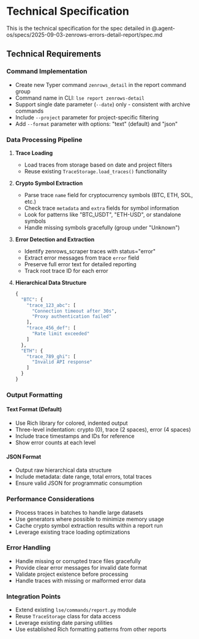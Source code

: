 # Technical Specification

This is the technical specification for the spec detailed in @.agent-os/specs/2025-09-03-zenrows-errors-detail-report/spec.md

## Technical Requirements

### Command Implementation
- Create new Typer command `zenrows_detail` in the report command group
- Command name in CLI: `lse report zenrows-detail`
- Support single date parameter (`--date`) only - consistent with archive commands
- Include `--project` parameter for project-specific filtering
- Add `--format` parameter with options: "text" (default) and "json"

### Data Processing Pipeline
1. **Trace Loading**
   - Load traces from storage based on date and project filters
   - Reuse existing `TraceStorage.load_traces()` functionality
   
2. **Crypto Symbol Extraction**
   - Parse trace `name` field for cryptocurrency symbols (BTC, ETH, SOL, etc.)
   - Check trace `metadata` and `extra` fields for symbol information
   - Look for patterns like "BTC_USDT", "ETH-USD", or standalone symbols
   - Handle missing symbols gracefully (group under "Unknown")

3. **Error Detection and Extraction**
   - Identify zenrows_scraper traces with status="error"
   - Extract error messages from trace `error` field
   - Preserve full error text for detailed reporting
   - Track root trace ID for each error

4. **Hierarchical Data Structure**
   ```python
   {
     "BTC": {
       "trace_123_abc": [
         "Connection timeout after 30s",
         "Proxy authentication failed"
       ],
       "trace_456_def": [
         "Rate limit exceeded"
       ]
     },
     "ETH": {
       "trace_789_ghi": [
         "Invalid API response"
       ]
     }
   }
   ```

### Output Formatting

#### Text Format (Default)
- Use Rich library for colored, indented output
- Three-level indentation: crypto (0), trace (2 spaces), error (4 spaces)
- Include trace timestamps and IDs for reference
- Show error counts at each level

#### JSON Format
- Output raw hierarchical data structure
- Include metadata: date range, total errors, total traces
- Ensure valid JSON for programmatic consumption

### Performance Considerations
- Process traces in batches to handle large datasets
- Use generators where possible to minimize memory usage
- Cache crypto symbol extraction results within a report run
- Leverage existing trace loading optimizations

### Error Handling
- Handle missing or corrupted trace files gracefully
- Provide clear error messages for invalid date format
- Validate project existence before processing
- Handle traces with missing or malformed error data

### Integration Points
- Extend existing `lse/commands/report.py` module
- Reuse `TraceStorage` class for data access
- Leverage existing date parsing utilities
- Use established Rich formatting patterns from other reports